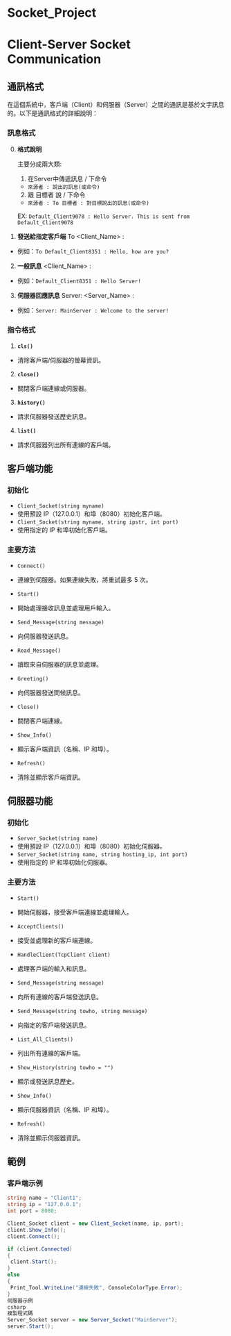 # Socket_Project


# Client-Server Socket Communication

## 通訊格式

在這個系統中，客戶端（Client）和伺服器（Server）之間的通訊是基於文字訊息的。以下是通訊格式的詳細說明：

### 訊息格式

0. **格式說明**
    
    主要分成兩大類:
    1. 在Server中傳遞訊息 / 下命令
    - `來源者 : 說出的訊息(或命令)`
    2. 跟 目標者 說 / 下命令
    - `來源者 : To 目標者 : 對目標說出的訊息(或命令)`

    EX: `Default_Client9078 : Hello Server. This is sent from Default_Client9078`

1. **發送給指定客戶端**
To <Client_Name> : <Message>


- 例如：`To Default_Client8351 : Hello, how are you?`

2. **一般訊息**
<Client_Name> : <Message>


- 例如：`Default_Client8351 : Hello Server!`

3. **伺服器回應訊息**
Server: <Server_Name> : <Message>


- 例如：`Server: MainServer : Welcome to the server!`

### 指令格式

1. **`cls()`**
- 清除客戶端/伺服器的螢幕資訊。

2. **`close()`**
- 關閉客戶端連線或伺服器。

3. **`history()`**
- 請求伺服器發送歷史訊息。

4. **`list()`**
- 請求伺服器列出所有連線的客戶端。

## 客戶端功能

### 初始化

- `Client_Socket(string myname)`
- 使用預設 IP（127.0.0.1）和埠（8080）初始化客戶端。
- `Client_Socket(string myname, string ipstr, int port)`
- 使用指定的 IP 和埠初始化客戶端。

### 主要方法

- `Connect()`
- 連線到伺服器。如果連線失敗，將重試最多 5 次。

- `Start()`
- 開始處理接收訊息並處理用戶輸入。

- `Send_Message(string message)`
- 向伺服器發送訊息。

- `Read_Message()`
- 讀取來自伺服器的訊息並處理。

- `Greeting()`
- 向伺服器發送問候訊息。

- `Close()`
- 關閉客戶端連線。

- `Show_Info()`
- 顯示客戶端資訊（名稱、IP 和埠）。

- `Refresh()`
- 清除並顯示客戶端資訊。

## 伺服器功能

### 初始化

- `Server_Socket(string name)`
- 使用預設 IP（127.0.0.1）和埠（8080）初始化伺服器。
- `Server_Socket(string name, string hosting_ip, int port)`
- 使用指定的 IP 和埠初始化伺服器。

### 主要方法

- `Start()`
- 開始伺服器，接受客戶端連線並處理輸入。

- `AcceptClients()`
- 接受並處理新的客戶端連線。

- `HandleClient(TcpClient client)`
- 處理客戶端的輸入和訊息。

- `Send_Message(string message)`
- 向所有連線的客戶端發送訊息。

- `Send_Message(string towho, string message)`
- 向指定的客戶端發送訊息。

- `List_All_Clients()`
- 列出所有連線的客戶端。

- `Show_History(string towho = "")`
- 顯示或發送訊息歷史。

- `Show_Info()`
- 顯示伺服器資訊（名稱、IP 和埠）。

- `Refresh()`
- 清除並顯示伺服器資訊。

## 範例

### 客戶端示例

```csharp
string name = "Client1";
string ip = "127.0.0.1";
int port = 8080;

Client_Socket client = new Client_Socket(name, ip, port);
client.Show_Info();
client.Connect();

if (client.Connected)
{
 client.Start();
}
else
{
 Print_Tool.WriteLine("連線失敗", ConsoleColorType.Error);
}
伺服器示例
csharp
複製程式碼
Server_Socket server = new Server_Socket("MainServer");
server.Start();
